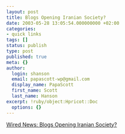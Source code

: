 ```yaml
---
layout: post
title: Blogs Opening Iranian Society?
date: 2003-05-28 13:05:54.000000000 +02:00
categories:
- quick links
tags: []
status: publish
type: post
published: true
meta: {}
author:
  login: shanson
  email: papascott-wp@gmail.com
  display_name: PapaScott
  first_name: Scott
  last_name: Hanson
excerpt: !ruby/object:Hpricot::Doc
  options: {}
---
```

<p><a title="Report from BlogTalk" href="http://www.wired.com/news/culture/0,1284,58976,00.html">Wired News: Blogs Opening Iranian Society?</a></p>
